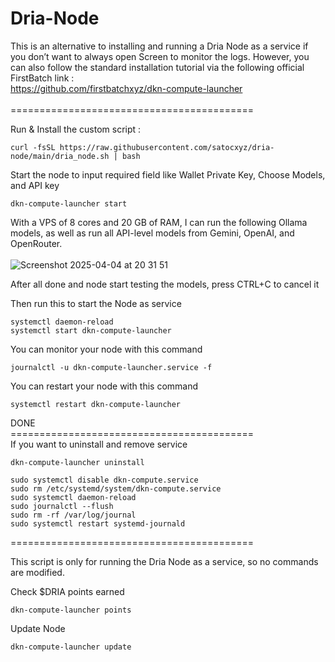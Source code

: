 # Dria-Node

This is an alternative to installing and running a Dria Node as a service if you don’t want to always open Screen to monitor the logs. However, you can also follow the standard installation tutorial via the following official FirstBatch link :<br> 
https://github.com/firstbatchxyz/dkn-compute-launcher
<br><br>
==========================================<br>

Run & Install the custom script :<br>
```
curl -fsSL https://raw.githubusercontent.com/satocxyz/dria-node/main/dria_node.sh | bash
```

Start the node to input required field like Wallet Private Key, Choose Models, and API key

```
dkn-compute-launcher start
```

With a VPS of 8 cores and 20 GB of RAM, I can run the following Ollama models, as well as run all API-level models from Gemini, OpenAI, and OpenRouter.<br><br>
![Screenshot 2025-04-04 at 20 31 51](https://github.com/user-attachments/assets/0af5ef00-a0bf-446e-8411-82f498b67c87)

After all done and node start testing the models, press CTRL+C to cancel it


Then run this to start the Node as service
```
systemctl daemon-reload
systemctl start dkn-compute-launcher
```

You can monitor your node with this command
```
journalctl -u dkn-compute-launcher.service -f
```

You can restart your node with this command
```
systemctl restart dkn-compute-launcher
```

DONE
<br>
==========================================<br>
If you want to uninstall and remove service
```
dkn-compute-launcher uninstall
```

```
sudo systemctl disable dkn-compute.service
sudo rm /etc/systemd/system/dkn-compute.service
sudo systemctl daemon-reload
sudo journalctl --flush
sudo rm -rf /var/log/journal
sudo systemctl restart systemd-journald
```
==========================================<br>

This script is only for running the Dria Node as a service, so no commands are modified.

Check $DRIA points earned
```
dkn-compute-launcher points
```

Update Node
```
dkn-compute-launcher update
```
